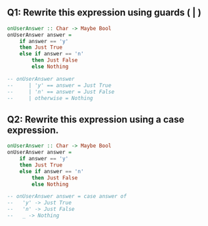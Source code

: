 
## Q1: Rewrite this expression using guards ( | ) 

```haskell
onUserAnswer :: Char -> Maybe Bool
onUserAnswer answer =
    if answer == 'y' 
    then Just True
    else if answer == 'n'
        then Just False
        else Nothing

-- onUserAnswer answer
--     | 'y' == answer = Just True
--     | 'n' == answer = Just False
--     | otherwise = Nothing
```

## Q2: Rewrite this expression using a case expression. 

```haskell
onUserAnswer :: Char -> Maybe Bool
onUserAnswer answer =
    if answer == 'y' 
    then Just True
    else if answer == 'n'
        then Just False
        else Nothing

-- onUserAnswer answer = case answer of
--   'y' -> Just True
--   'n' -> Just False
--   _ -> Nothing
```